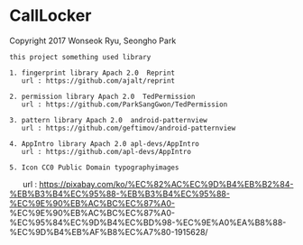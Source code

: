 # CallLocker

  Copyright 2017 Wonseok Ryu, Seongho Park
  
  
    this project something used library
    
    1. fingerprint library Apach 2.0  Reprint
       url : https://github.com/ajalt/reprint
    
    2. permission library Apach 2.0  TedPermission
       url : https://github.com/ParkSangGwon/TedPermission

    3. pattern library Apach 2.0  android-patternview
       url : https://github.com/geftimov/android-patternview

    4. AppIntro library Apach 2.0 apl-devs/AppIntro
       url : https://github.com/apl-devs/AppIntro

    5. Icon CC0 Public Domain typographyimages
       url : https://pixabay.com/ko/%EC%82%AC%EC%9D%B4%EB%B2%84-%EB%B3%B4%EC%95%88-%EB%B3%B4%EC%95%88-%EC%9E%90%EB%AC%BC%EC%87%A0-                      %EC%9E%90%EB%AC%BC%EC%87%A0-%EC%95%84%EC%9D%B4%EC%BD%98-%EC%9E%A0%EA%B8%88-%EC%9D%B4%EB%AF%B8%EC%A7%80-1915628/
